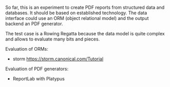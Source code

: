 So far, this is an experiment to create PDF reports from structured data and
databases. It should be based on established technology. The data interface
could use an ORM (object relational model) and the output backend an PDF
generator.

The test case is a Rowing Regatta because the data model is quite complex
and allows to evaluate many bits and pieces.

Evaluation of ORMs:
 - storm https://storm.canonical.com/Tutorial

Evaluation of PDF generators:
 - ReportLab with Platypus

